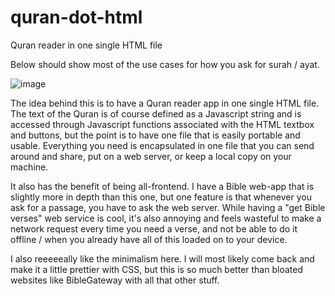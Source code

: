 # quran-dot-html
Quran reader in one single HTML file


Below should show most of the use cases for how you ask for surah / ayat.

![image](https://user-images.githubusercontent.com/54599694/189545930-3b412087-e355-4acd-ab83-fc9e97de7231.png)

The idea behind this is to have a Quran reader app in one single HTML file. The text of the Quran is of course defined as a Javascript string and is accessed through Javascript functions associated with the HTML textbox and buttons, but the point is to have one file that is easily portable and usable. Everything you need is encapsulated in one file that you can send around and share, put on a web server, or keep a local copy on your machine.

It also has the benefit of being all-frontend. I have a Bible web-app that is slightly more in depth than this one, but one feature is that whenever you ask for a passage, you have to ask the web server. While having a "get Bible verses" web service is cool, it's also annoying and feels wasteful to make a network request every time you need a verse, and not be able to do it offline / when you already have all of this loaded on to your device.

I also reeeeeally like the minimalism here. I will most likely come back and make it a little prettier with CSS, but this is so much better than bloated websites like BibleGateway with all that other stuff.
